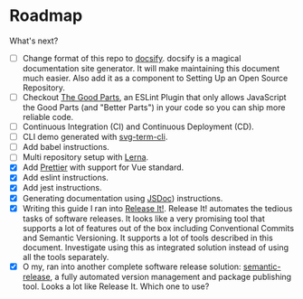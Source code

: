 # Roadmap

What's next?

 - [ ] Change format of this repo to [docsify](https://github.com/docsifyjs/docsify). docsify is a magical documentation site generator. It will make maintaining this document much easier. Also add it as a component to Setting Up an Open Source Repository.  
 - [ ] Checkout [The Good Parts](https://github.com/dwyl/goodparts), an ESLint Plugin that only allows JavaScript the Good Parts (and "Better Parts") in your code so you can ship more reliable code.
 - [ ] Continuous Integration (CI) and Continuous Deployment (CD).
 - [ ] CLI demo generated with [svg-term-cli](https://github.com/marionebl/svg-term-cli).
 - [ ] Add babel instructions.
 - [ ] Multi repository setup with [Lerna](https://lernajs.io/).
 - [x] Add [Prettier](https://prettier.io) with support for Vue standard.
 - [x] Add eslint instructions.
 - [x] Add jest instructions.
 - [x] Generating documentation using [JSDoc](http://usejsdoc.org/)) instructions.
 - [x] Writing this guide I ran into [Release It!](https://github.com/webpro/release-it). Release It! automates the tedious tasks of software releases. It looks like a very promising tool that supports a lot of features out of the box including Conventional Commits and Semantic Versioning. It supports a lot of tools described in this document. Investigate using this as integrated solution instead of using all the tools separately.
 - [x] O my, ran into another complete software release solution: [semantic-release](https://github.com/semantic-release/semantic-release), a fully automated version management and package publishing tool. Looks a lot like Release It. Which one to use?
